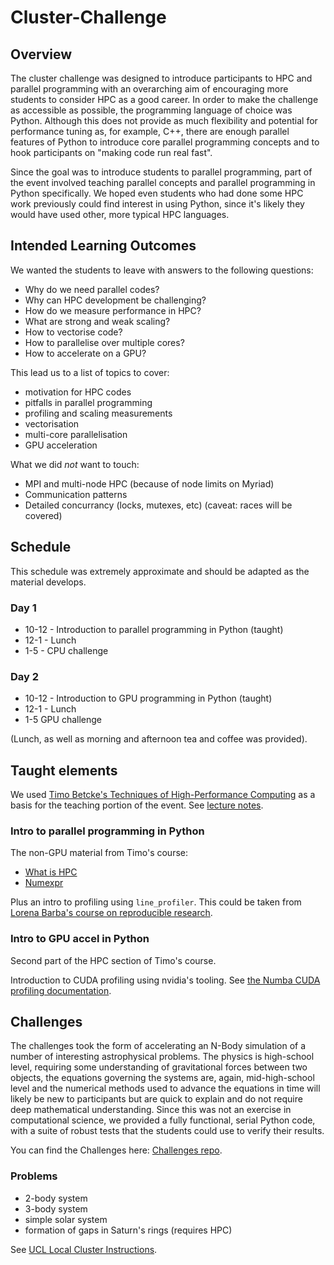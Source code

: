 # Cluster-Challenge

## Overview

The cluster challenge was designed to introduce participants to HPC and parallel programming with an overarching aim of encouraging more students to consider HPC as a good career. In order to make the challenge as accessible as possible, the programming language of choice was Python. Although this does not provide as much flexibility and potential for performance tuning as, for example, C++, there are enough parallel features of Python to introduce core parallel programming concepts and to hook participants on "making code run real fast".

Since the goal was to introduce students to parallel programming, part of the event involved teaching parallel concepts and parallel programming in Python specifically. We hoped even students who had done some HPC work previously could find interest in using Python, since it's likely they would have used other, more typical HPC languages. 


## Intended Learning Outcomes

We wanted the students to leave with answers to the following questions:

- Why do we need parallel codes?
- Why can HPC development be challenging?
- How do we measure performance in HPC?
- What are strong and weak scaling?
- How to vectorise code?
- How to parallelise over multiple cores?
- How to accelerate on a GPU?

This lead us to a list of topics to cover:

- motivation for HPC codes
- pitfalls in parallel programming
- profiling and scaling measurements
- vectorisation
- multi-core parallelisation
- GPU acceleration

What we did *not* want to touch:
- MPI and multi-node HPC (because of node limits on Myriad)
- Communication patterns
- Detailed concurrancy (locks, mutexes, etc) (caveat: races will be covered)

## Schedule

This schedule was extremely approximate and should be adapted as the material develops.

### Day 1

- 10-12 - Introduction to parallel programming in Python (taught)
- 12-1 - Lunch
- 1-5 - CPU challenge

### Day 2

- 10-12 - Introduction to GPU programming in Python (taught)
- 12-1 - Lunch
- 1-5 GPU challenge

(Lunch, as well as morning and afternoon tea and coffee was provided).

## Taught elements


We used [Timo Betcke's Techniques of High-Performance Computing](https://tbetcke.github.io/hpc_lecture_notes/intro.html) as a basis for the teaching portion of the event. See [lecture notes](https://github.com/tkoskela/hpc_lecture_notes/tree/master/cluster_challenge/26May2022).

### Intro to parallel programming in Python

The non-GPU material from Timo's course:

- [What is HPC](https://tbetcke.github.io/hpc_lecture_notes/what_is_hpc.html)
- [Numexpr](https://tbetcke.github.io/hpc_lecture_notes/numexpr.html)

Plus an intro to profiling using `line_profiler`. This could be taken from [Lorena Barba's course on reproducible research](https://barbagroup.github.io/essential_skills_RRC/numba/1/).

### Intro to GPU accel in Python

Second part of the HPC section of Timo's course.

Introduction to CUDA profiling using nvidia's tooling. See [the Numba CUDA profiling documentation](https://numba.readthedocs.io/en/stable/cuda-reference/host.html#cuda-profiling). 



## Challenges

The challenges took the form of accelerating an N-Body simulation of a number of interesting astrophysical problems. The physics is high-school level, requiring some understanding of gravitational forces between two objects, the equations governing the systems are, again, mid-high-school level and the numerical methods used to advance the equations in time will likely be new to participants but are quick to explain and do not require deep mathematical understanding. Since this was not an exercise in computational science, we provided a fully functional, serial Python code, with a suite of robust tests that the students could use to verify their results. 

You can find the Challenges here: [Challenges repo](https://github.com/JamieJQuinn/2022-dirac-cluster-challenge).


### Problems

- 2-body system
- 3-body system
- simple solar system
- formation of gaps in Saturn's rings (requires HPC)

See [UCL Local Cluster Instructions](https://hackmd.io/X_-hIee7SvavFqFa4rK_BQ).

